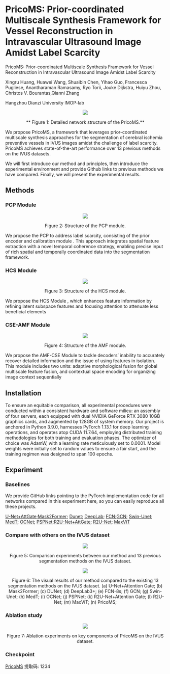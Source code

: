# PricoMS: Prior-coordinated Multiscale Synthesis Framework for Vessel Reconstruction in Intravascular Ultrasound Image Amidst Label Scarcity

PricoMS: Prior-coordinated Multiscale Synthesis Framework for Vessel Reconstruction in Intravascular Ultrasound Image Amidst Label Scarcity

Xingru Huang, Huawei Wang, Shuaibin Chen, Yihao Guo, Francesca Pugliese, Anantharaman Ramasamy, Ryo Torii, Jouke Dijkstra, Huiyu Zhou, Christos V. Bourantas,Qianni Zhang

Hangzhou Dianzi University IMOP-lab

<div align=center>
  <img src="https://github.com/IMOP-lab/PricoMS-Pytorch/blob/main/figures/main.png"> 
</div>
<p align=center>
** Figure 1: Detailed network structure of the PricoMS.**
</p>

We propose PricoMS,  a framework that leverages prior-coordinated multiscale synthesis approaches for the segmentation of cerebral ischemia preventive vessels in IVUS images amidst the challenge of label scarcity. PricoMS achieves state-of-the-art performance over 13 previous methods on the IVUS datasets.

We will first introduce our method and principles, then introduce the experimental environment and provide Github links to previous methods we have compared. Finally, we will present the experimental results.

## Methods
### PCP Module

<div align=center>
  <img src="https://github.com/IMOP-lab/PricoMS-Pytorch/blob/main/figures/prior.png">
</div>
<p align=center>
  Figure 2: Structure of the PCP module.
</p>

We propose the PCP to address label scarcity, consisting of the prior encoder and calibration module . This approach integrates spatial feature extraction with a novel temporal coherence strategy, enabling precise input of rich spatial and temporally coordinated data into the segmentation framework.

### HCS Module

<div align=center>
  <img src="https://github.com/IMOP-lab/PricoMS-Pytorch/blob/main/figures/HCS.png">
</div>
<p align=center>
  Figure 3: Structure of the HCS module.
</p>

We propose the HCS Module , which enhances feature information by refining latent subspace features and focusing attention to attenuate less beneficial elements

### CSE-AMF Module

<div align=center>
  <img src="https://github.com/IMOP-lab/PricoMS-Pytorch/blob/main/figures/AMF.png">
</div>
<p align=center>
  Figure 4: Structure of the AMF module.
</p>

We propose the AMF-CSE Module to tackle decoders’ inability to accurately recover detailed information and the issue of using features in isolation. This module includes two units: adaptive morphological fusion for global multiscale feature fusion, and contextual space encoding for organizing image context sequentially

## Installation

To ensure an equitable comparison, all experimental procedures were conducted within a consistent hardware and software milieu: an assembly of four servers, each equipped with dual NVIDIA GeForce RTX 3080 10GB graphics cards, and augmented by 128GB of system memory. Our project is anchored in Python 3.9.0, harnesses PyTorch 1.13.1 for deep learning operations, and operates atop CUDA 11.7.64, employing
distributed training methodologies for both training and evaluation phases. The optimizer of choice was AdamW, with a learning rate meticulously set to 0.0001. Model weights were initially set to random values to ensure a fair start, and the training regimen was designed to span 100 epochs.

## Experiment
### Baselines

We provide GitHub links pointing to the PyTorch implementation code for all networks compared in this experiment here, so you can easily reproduce all these projects.

[U-Net+AttGate](https://github.com/tjboise/APCGAN-AttuNet);[Mask2Former](https://bowenc0221.github.io/mask2former); [Dunet](https://github.com/RanSuLab/DUNet-retinal-vessel-detection); [DeepLab](https://github.com/fregu856/deeplabv3); [FCN](https://github.com/shelhamer/fcn.berkeleyvision.org);[GCN](https://github.com/sungyongs/graph-based-nn); [Swin-Unet](https://github.com/HuCaoFighting/Swin-Unet); [MedT](https://github.com/jeya-maria-jose/Medical-Transformer); [OCNet](https://github.com/thuyngch/Fast-LightWeight-SemSeg-Papers); [PSPNet](https://github.com/hszhao/PSPNet);[R2U-Net+AttGate](https://github.com/lixiaolei1982/Keras-Implementation-of-U-Net-R2U-Net-Attention-U-Net-Attention-R2U-Net.-); [R2U-Net](https://github.com/LeeJae-hoon/Dense-Recurrent-Residual-U-Net-with-for-Video-Quality-Mapping); [MaxViT](https://github.com/google-research/maxvit)

### Compare with others on the IVUS dataset

<div align=center>
  <img src="https://github.com/IMOP-lab/PricoMS-Pytorch/blob/main/figures/base.png">
</div>
<p align=center>
  Figure 5: Comparison experiments between our method and 13 previous segmentation methods on the IVUS dataset.
</p>

<div align=center>
  <img src="https://github.com/IMOP-lab/PricoMS-Pytorch/blob/main/figures/Diagram 2.png">
</div>
<p align=center>
  Figure 6: The visual results of our method compared to the existing 13 segmentation methods on the IVUS dataset. (a) U-Net+Attention Gate; (b) Mask2Former; (c) DUNet; (d) DeepLab3+; (e) FCN-8s; (f) GCN; (g) Swin-Unet; (h) MedT; (i) OCNet; (j) PSPNet; (k) R2U-Net+Attention Gate; (l) R2U-Net; (m) MaxViT; (n) PricoMS;
</p>

### Ablation study

<div align=center>
  <img src="https://github.com/IMOP-lab/PricoMS-Pytorch/blob/main/figures/ablation.png">
</div>
<p align=center>
  Figure 7: Ablation experiments on key components of PricoMS on the IVUS dataset.
</p>

### Checkpoint

[PricoMS](https://pan.baidu.com/s/1RRrl1Yxu_meTA2JmVGrcpQ?pwd=1234) 提取码: 1234
















